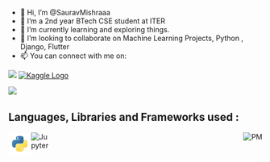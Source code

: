 - 👋 Hi, I’m @SauravMishraaa
- 👀 I’m a 2nd year BTech CSE student at ITER 
- 🌱 I’m currently learning and exploring things.
- 💞️ I’m looking to collaborate on Machine Learning Projects, Python , Django, Flutter
- 📫 You can connect with me on:
<!-- - Linkedin : https://www.linkedin.com/in/saurav-mishra-a61457220/ -->
<a href="https://www.linkedin.com/in/saurav-mishra-sa2003/"><img src="https://img.shields.io/badge/LinkedIn-white?logo=linkedin&logoColor=blue&style=for-the-bage"/></a>
<a href="https://www.kaggle.com/sauravmishraa"><img src="https://img.shields.io/badge/Kaggle-Logo-20BEFF?style=flat&logo=kaggle" alt="Kaggle Logo
"/></a>
<!-- - Hugging Face : https://huggingface.co/SauravMishra -->

<!-- <a href="https://huggingface.co/SauravMishra"><img src="https://img.shields.io/badge/Hugging%20Face-Logo-FFAE42?style=flat&logo=hugging%20face
" alt="Hugging Face Logo
"/></a> -->
<img src="https://cdna.artstation.com/p/assets/images/images/028/102/058/original/pixel-jeff-matrix-s.gif?1593487263" width="400"/>

## Languages, Libraries and Frameworks used :
<img align="left" alt="Python3" width="45px" src="https://raw.githubusercontent.com/github/explore/80688e429a7d4ef2fca1e82350fe8e3517d3494d/topics/python/python.png" />
<img align="left" alt="Jupyter" width="40px" src="https://avatars1.githubusercontent.com/u/25869250?s=200&v=4" />


<p>&nbsp;<img align="right" src="https://github-readme-stats.vercel.app/api?username=SauravMishraaa&show_icons=true" alt="PM" /></p>
<p align="center">
</p>




<!-- Thank you for visiting my account ! 🙏 -->
<!---
SauravMishraaa/SauravMishraaa is a ✨ special ✨ repository because its `README.md` (this file) appears on your GitHub profile.
You can click the Preview link to take a look at your changes.
--->
